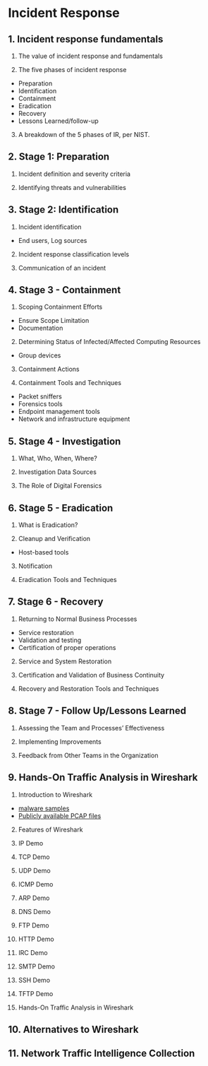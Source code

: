 # Incident Response

## 1. Incident response fundamentals

1. The value of incident response and fundamentals

2. The five phases of incident response

* Preparation
* Identification
* Containment
* Eradication
* Recovery
* Lessons Learned/follow-up

3. A breakdown of the 5 phases of IR, per NIST.

## 2. Stage 1: Preparation

1. Incident definition and severity criteria

2. Identifying threats and vulnerabilities

## 3. Stage 2: Identification

1. Incident identification

* End users, Log sources

2. Incident response classification levels

3. Communication of an incident

## 4. Stage 3 - Containment

1. Scoping Containment Efforts

* Ensure Scope Limitation
* Documentation

2. Determining Status of Infected/Affected Computing Resources

* Group devices

3. Containment Actions

4. Containment Tools and Techniques

* Packet sniffers
* Forensics tools
* Endpoint management tools
* Network and infrastructure equipment

## 5. Stage 4 - Investigation

1. What, Who, When, Where?

2. Investigation Data Sources

3. The Role of Digital Forensics

## 6. Stage 5 - Eradication

1. What is Eradication?

2. Cleanup and Verification

* Host-based tools

3. Notification

4. Eradication Tools and Techniques

## 7. Stage 6 - Recovery

1. Returning to Normal Business Processes

* Service restoration
* Validation and testing
* Certification of proper operations

2. Service and System Restoration

3. Certification and Validation of Business Continuity

4. Recovery and Restoration Tools and Techniques

## 8. Stage 7 - Follow Up/Lessons Learned

1. Assessing the Team and Processes’ Effectiveness

2. Implementing Improvements

3. Feedback from Other Teams in the Organization

## 9. Hands-On Traffic Analysis in Wireshark

1. Introduction to Wireshark

* [malware samples](https://www.malware-traffic-analysis.net/)
* [Publicly available PCAP files](https://www.netresec.com/?page=PcapFiles)

2. Features of Wireshark

3. IP Demo

4. TCP Demo

5. UDP Demo

6. ICMP Demo

7. ARP Demo

8. DNS Demo

9. FTP Demo

10. HTTP Demo

11. IRC Demo

12. SMTP Demo

13. SSH Demo

14. TFTP Demo

15. Hands-On Traffic Analysis in Wireshark

## 10. Alternatives to Wireshark

## 11. Network Traffic Intelligence Collection

